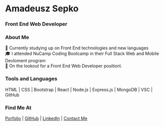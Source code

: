 # Amadeusz Sepko
### Front End Web Developer

### About Me

🧠&nbsp;Currently studying up on Front End technologies and new languages\
🎓&nbsp;I attended NuCamp Coding Bootcamp in their Full Stack Web and Mobile Devloment program\
🎯&nbsp;On the lookout for a Front End Web Developer position\

### Tools and Languages

HTML | CSS | Bootstrap | React | Node.js | Express.js | MongoDB | VSC | GitHub

### Find Me At
[Porfolio](www.amadeuszsepko.com) | [GitHub](https://github.com/amad3usz) | [LinkedIn](https://www.linkedin.com/in/amad3usz/) | [Contact Me](mailto:a.sepko@gmail.com)
